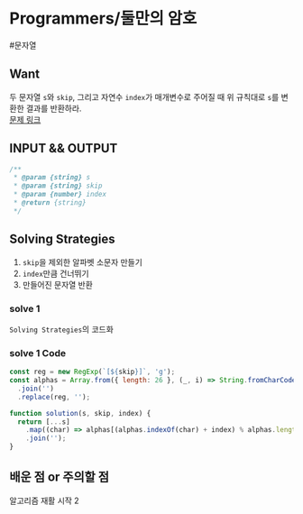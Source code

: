 # Programmers/둘만의 암호

#문자열

## Want

두 문자열 `s`와 `skip`, 그리고 자연수 `index`가 매개변수로 주어질 때 위 규칙대로 `s`를 변환한 결과를 반환하라.  
[문제 링크](https://school.programmers.co.kr/learn/courses/30/lessons/155652)

## INPUT && OUTPUT

```js
/**
 * @param {string} s
 * @param {string} skip
 * @param {number} index
 * @return {string}
 */
```

## Solving Strategies

1. `skip`을 제외한 알파벳 소문자 만들기
2. `index`만큼 건너뛰기
3. 만들어진 문자열 반환

### solve 1

`Solving Strategies`의 코드화

### solve 1 Code

```js
const reg = new RegExp(`[${skip}]`, 'g');
const alphas = Array.from({ length: 26 }, (_, i) => String.fromCharCode(i + 97))
  .join('')
  .replace(reg, '');

function solution(s, skip, index) {
  return [...s]
    .map((char) => alphas[(alphas.indexOf(char) + index) % alphas.length])
    .join('');
}
```

## 배운 점 or 주의할 점

알고리즘 재활 시작 2
